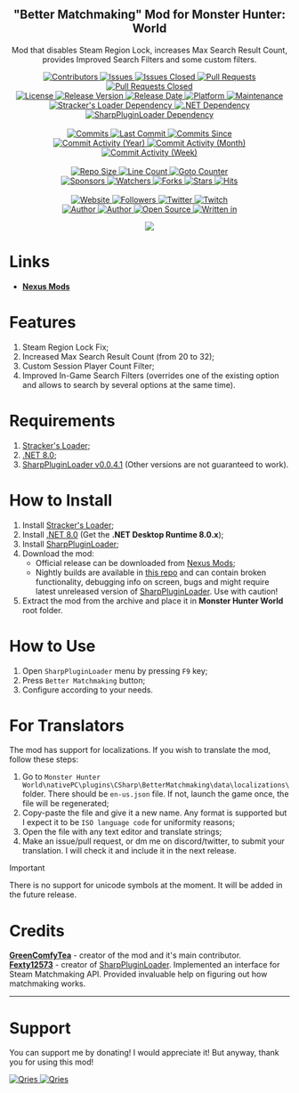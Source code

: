 <p align="center">
	<h2 align="center"><b>"Better Matchmaking" Mod for Monster Hunter: World</b></h2>
	<p align="center">Mod that disables Steam Region Lock, increases Max Search Result Count, provides Improved Search Filters and some custom filters. </p>
</p>

<p align="center">
	<a href="https://github.com/greencomfytea/mhw-better-matchmaking/graphs/contributors">
		<img alt="Contributors" src="https://custom-icon-badges.demolab.com/github/contributors/greencomfytea/mhw-better-matchmaking?logo=person-add" />
	</a>
	<a href="https://github.com/greencomfytea/mhw-better-matchmaking/issues">
		<img alt="Issues" src="https://custom-icon-badges.demolab.com/github/issues/greencomfytea/mhw-better-matchmaking?logo=issue-opened" />
	</a>
	<a href="https://github.com/greencomfytea/mhw-better-matchmaking/issues">
		<img alt="Issues Closed" src="https://custom-icon-badges.demolab.com/github/issues-closed/greencomfytea/mhw-better-matchmaking?logo=issue-closed" />
	</a>
	<a href="https://github.com/greencomfytea/mhw-better-matchmaking/pulls">
		<img alt="Pull Requests" src="https://custom-icon-badges.demolab.com/github/issues-pr/greencomfytea/mhw-better-matchmaking?logo=git-pull-request" />
	</a>
	<a href="https://github.com/greencomfytea/mhw-better-matchmaking/pulls">
		<img alt="Pull Requests Closed" src="https://custom-icon-badges.demolab.com/github/issues-pr-closed/greencomfytea/mhw-better-matchmaking?logo=git-pull-request-closed" />
	</a>
	<br>
	<a href="https://github.com/greencomfytea/mhw-better-matchmaking/blob/main/LICENSE">
		<img alt="License" src="https://custom-icon-badges.demolab.com/github/license/greencomfytea/mhw-better-matchmaking?logo=law" />
	</a>
	<a href="https://github.com/greencomfytea/mhw-better-matchmaking/releases">
		<img alt="Release Version" src="https://custom-icon-badges.demolab.com/github/v/release/greencomfytea/mhw-better-matchmaking?logo=tag" />
	</a>
	<a href="https://github.com/greencomfytea/mhw-better-matchmaking/releases">
		<img alt="Release Date" src="https://custom-icon-badges.demolab.com/github/release-date/greencomfytea/mhw-better-matchmaking?logo=clock" />
	</a>
	<a href="">
		<img alt="Platform" src="https://custom-icon-badges.demolab.com/badge/platform-win-blue?logo=device-desktop" />
	</a>
	<a href="">
		<img alt="Maintenance" src="https://custom-icon-badges.demolab.com/maintenance/yes/2024?logo=tools" />
	</a>
	<br>
	<a href="https://www.nexusmods.com/monsterhunterworld/mods/1982">
		<img alt="Stracker's Loader Dependency" src="https://custom-icon-badges.demolab.com/badge/dependency-Stracker%27s Loader-brightgreen?logo=package-dependencies" />
	</a>
	<a href="https://dotnet.microsoft.com/en-us/download/dotnet/8.0">
		<img alt=".NET Dependency" src="https://custom-icon-badges.demolab.com/badge/dependency-.NET%20v8.0-brightgreen?logo=package-dependencies" />
	</a>
	<a href="https://github.com/Fexty12573/SharpPluginLoader">
		<img alt="SharpPluginLoader Dependency" src="https://custom-icon-badges.demolab.com/badge/dependency-SharpPluginLoader%20v0.0.4.1-brightgreen?logo=package-dependencies" />
	</a>
	<br>
	<br>
	<a href="https://github.com/greencomfytea/mhw-better-matchmaking/commits/main">
		<img alt="Commits" src="https://custom-icon-badges.demolab.com/github/commit-activity/t/greencomfytea/mhw-better-matchmaking?logo=git-commit" />
	</a>
	<a href="https://github.com/greencomfytea/mhw-better-matchmaking/commits/main">
		<img alt="Last Commit" src="https://custom-icon-badges.demolab.com/github/last-commit/greencomfytea/mhw-better-matchmaking?logo=git-commit" />
	</a>
	<a href="https://github.com/greencomfytea/mhw-better-matchmaking/commits/main">
		<img alt="Commits Since" src="https://custom-icon-badges.demolab.com/github/commits-since/greencomfytea/mhw-better-matchmaking/latest?logo=git-commit" />
	</a>
	<br>
	<a href="https://github.com/greencomfytea/mhw-better-matchmaking/graphs/commit-activity">
		<img alt="Commit Activity (Year)" src="https://custom-icon-badges.demolab.com/github/commit-activity/y/greencomfytea/mhw-better-matchmaking?logo=pulse" />
	</a>
	<a href="https://github.com/greencomfytea/mhw-better-matchmaking/graphs/commit-activity">
		<img alt="Commit Activity (Month)" src="https://custom-icon-badges.demolab.com/github/commit-activity/m/greencomfytea/mhw-better-matchmaking?logo=pulse" />
	</a>
	<a href="https://github.com/greencomfytea/mhw-better-matchmaking/graphs/commit-activity">
		<img alt="Commit Activity (Week)" src="https://custom-icon-badges.demolab.com/github/commit-activity/w/greencomfytea/mhw-better-matchmaking?logo=pulse" />
	</a>
	<br>
	<br>
	<a href="">
		<img alt="Repo Size" src="https://custom-icon-badges.demolab.com/github/repo-size/greencomfytea/mhw-better-matchmaking?logo=database" />
	</a>
	<a href="">
		<img alt="Line Count" src="https://sloc.xyz/github/greencomfytea/mhw-better-matchmaking" />
	</a>
	<a href="">
		<img alt="Goto Counter" src="https://custom-icon-badges.demolab.com/github/search/greencomfytea/mhw-better-matchmaking/goto?logo=git-compare" />
	</a>
	<br>
	<a href="https://github.com/sponsors/greencomfytea">
		<img alt="Sponsors" src="https://custom-icon-badges.demolab.com/github/sponsors/greencomfytea?logo=heart" />
	</a>
	<a href="https://github.com/GreenComfyTea/mhw-better-matchmaking/watchers">
		<img alt="Watchers" src="https://custom-icon-badges.demolab.com/github/watchers/greencomfytea/mhw-better-matchmaking?logo=eye" />
	</a>
	<a href="https://github.com/greencomfytea/mhw-better-matchmaking/forks">
		<img alt="Forks" src="https://custom-icon-badges.demolab.com/github/forks/greencomfytea/mhw-better-matchmaking?logo=repo-forked" />
	</a>
	<a href="https://github.com/greencomfytea/mhw-better-matchmaking/stargazers">
		<img alt="Stars" src="https://custom-icon-badges.demolab.com/github/stars/greencomfytea/mhw-better-matchmaking?logo=star" />
	</a>
	<a href="https://github.com/greencomfytea/mhw-better-matchmaking/graphs/traffic">
		<img alt="Hits" src="https://custom-icon-badges.demolab.com/endpoint?url=https://hits.dwyl.com/greencomfytea/mhw-better-matchmaking.json?color=blue&logo=eye" />
	</a>
	<br>
	<br>
	<a href="https://mhwnexusmods.com/monsterhunterworld/mods/7263">
		<img alt="Website" src="https://custom-icon-badges.demolab.com/website?down_color=red&down_message=down&up_color=brightgreen&up_message=up&logo=link&url=https://mhwnexusmods.com/monsterhunterrise/mods/1044" />
	</a>
	<a href="https://github.com/greencomfytea?tab=followers">
		<img alt="Followers" src="https://custom-icon-badges.demolab.com/github/followers/greencomfytea?logo=people" />
	</a>
	<a href="https://twitter.com/greencomfytea">
		<img alt="Twitter" src="https://img.shields.io/twitter/follow/greencomfytea?logo=twitter" />
	</a>
	<a href="https://mhwtwitch.tv/greencomfytea">
		<img alt="Twitch" src="https://img.shields.io/twitch/status/greencomfytea?logo=twitch" />
	</a>
	<br>
	<a href="https://github.com/greencomfytea">
		<img alt="Author" src="https://custom-icon-badges.demolab.com/badge/author-GreenComfyTea-green?logo=person" />
	</a>
  <a href="https://github.com/Fexty12573">
		<img alt="Author" src="https://custom-icon-badges.demolab.com/badge/author-Fexty12573-green?logo=person" />
	</a>
	<a href="https://github.com/topics/open-source">
		<img alt="Open Source" src="https://img.shields.io/badge/open%20source-%20yes-brightgreen?logo=openvpn" />
	</a>
	<a href="https://fexty12573.github.io/SharpPluginLoader/">
		<img alt="Written in" src="https://custom-icon-badges.demolab.com/badge/written%20in-c%23-178600?logo=terminal" />
	</a>
</p>

<p align="center">
	<a>
		<img align="center" src="https://github.com/GreenComfyTea/MHW-Better-Matchmaking/assets/30152047/c192bcb6-c7f2-4207-a348-d784ee73bdfd" />
	</a>
</p>

# Links
* **[Nexus Mods](https://nexusmods.com/monsterhunterworld/mods/7263)**

# Features
1. Steam Region Lock Fix;
2. Increased Max Search Result Count (from 20 to 32);
3. Custom Session Player Count Filter;
4. Improved In-Game Search Filters (overrides one of the existing option and allows to search by several options at the same time).

# Requirements
1. [Stracker's Loader](https://www.nexusmods.com/monsterhunterworld/mods/1982);
2. [.NET 8.0](https://dotnet.microsoft.com/en-us/download/dotnet/8.0);
3. [SharpPluginLoader v0.0.4.1](https://github.com/Fexty12573/SharpPluginLoader) (Other versions are not guaranteed to work).

# How to Install
1. Install [Stracker's Loader](https://www.nexusmods.com/monsterhunterworld/mods/1982);
2. Install [.NET 8.0](https://dotnet.microsoft.com/en-us/download/dotnet/8.0) (Get the **.NET Desktop Runtime 8.0.x**);
3. Install [SharpPluginLoader](https://github.com/Fexty12573/SharpPluginLoader);
4. Download the mod:
    * Official release can be downloaded from [Nexus Mods](https://nexusmods.com/monsterhunterworld/mods/7263);
    * Nightly builds are available in [this repo](https://github.com/greencomfytea/mhw-better-matchmaking) and can contain broken functionality, debugging info on screen, bugs and might require latest unreleased version of [SharpPluginLoader](https://github.com/Fexty12573/SharpPluginLoader). Use with caution!
5. Extract the mod from the archive and place it in **Monster Hunter World** root folder.

# How to Use
1. Open `SharpPluginLoader`﻿ menu by pressing `F9` key;
2. Press `Better Matchmaking` button;
3. Configure according to your needs.

# For Translators
The mod has support for localizations. If you wish to translate the mod, follow these steps:
1. Go to `Monster Hunter World\nativePC\plugins\CSharp\BetterMatchmaking\data\localizations\` folder. There should be `en-us.json` file. If not, launch the game once, the file will be regenerated;
2. Copy-paste the file and give it a new name. Any format is supported but I expect it to be `ISO language code` for uniformity reasons;
3. Open the file with any text editor and translate strings;
4. Make an issue/pull request, or dm me on discord/twitter, to submit your translation. I will check it and include it in the next release.

> [!IMPORTANT]
> There is no support for unicode symbols at the moment. It will be added in the future release.

# Credits
**[GreenComfyTea](https://github.com/GreenComfyTea)** - creator of the mod and it's main contributor.  
**[Fexty12573](https://github.com/Fexty12573)** - creator of [SharpPluginLoader](https://github.com/Fexty12573/SharpPluginLoader). Implemented an interface for Steam Matchmaking API. Provided invaluable help on figuring out how matchmaking works.
 
***
# Support

You can support me by donating! I would appreciate it! But anyway, thank you for using this mod!

 <a href="https://streamelements.com/greencomfytea/tip">
  <img alt="Qries" src="https://panels.twitch.tv/panel-48897356-image-c6155d48-b689-4240-875c-f3141355cb56">
</a>
<a href="https://ko-fi.com/greencomfytea">
  <img alt="Qries" src="https://panels.twitch.tv/panel-48897356-image-c2fcf835-87e4-408e-81e8-790789c7acbc">
</a>

